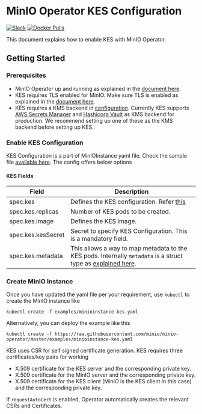 # MinIO Operator KES Configuration

[![Slack](https://slack.min.io/slack?type=svg)](https://slack.min.io)
[![Docker Pulls](https://img.shields.io/docker/pulls/minio/k8s-operator.svg?maxAge=604800)](https://hub.docker.com/r/minio/k8s-operator)

This document explains how to enable KES with MinIO Operator.

## Getting Started

### Prerequisites

- MinIO Operator up and running as explained in the [document here](https://github.com/minio/minio-operator#create-operator-and-related-resources).
- KES requires TLS enabled for MinIO. Make sure TLS is enabled as explained in the [document here](https://github.com/minio/minio-operator/blob/master/docs/tls.md).
- KES requires a KMS backend in [configuration](https://raw.githubusercontent.com/minio/minio-operator/master/examples/kes-config-secret.yaml). Currently KES supports [AWS Secrets Manager](https://github.com/minio/kes/wiki/AWS-SecretsManager) and [Hashicorp Vault](https://github.com/minio/kes/wiki/Hashicorp-Vault-Keystore) as KMS backend for production. We recommend setting up one of these as the KMS backend before setting up KES.

### Enable KES Configuration

KES Configuration is a part of MinIOInstance yaml file. Check the sample file [available here](https://raw.githubusercontent.com/minio/minio-operator/master/examples/minioinstance-kes.yaml). The config offers below options

#### KES Fields

| Field                 | Description |
|-----------------------|-------------|
| spec.kes | Defines the KES configuration. Refer [this](https://github.com/minio/kes) |
| spec.kes.replicas | Number of KES pods to be created. |
| spec.kes.image | Defines the KES image. |
| spec.kes.kesSecret | Secret to specify KES Configuration. This is a mandatory field. |
| spec.kes.metadata | This allows a way to map metadata to the KES pods. Internally `metadata` is a struct type as [explained here](https://godoc.org/k8s.io/apimachinery/pkg/apis/meta/v1#ObjectMeta). |

### Create MinIO Instance

Once you have updated the yaml file per your requirement, use `kubectl` to create the MinIO instance like

```
kubectl create -f examples/minioinstance-kes.yaml
```

Alternatively, you can deploy the example like this

```
kubectl create -f https://raw.githubusercontent.com/minio/minio-operator/master/examples/minioinstance-kes.yaml
```

KES uses CSR for self signed certificate generation. KES requires three certificates/key pairs for working

- X.509 certificate for the KES server and the corresponding private key.
- X.509 certificate for the MinIO server and the corresponding private key.
- X.509 certificate for the KES client (MinIO is the KES client in this case) and the corresponding private key.

If `requestAutoCert` is enabled, Operator automatically creates the relevant CSRs and Certificates.
